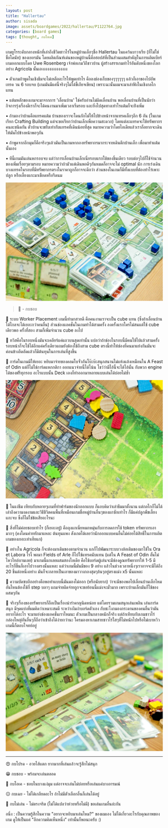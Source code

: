 ```yaml
---
layout: post
title: "Hallertau"
author: sisada
image: assets/boardgames/2022/hallertau/P1122764.jpg
categories: [board games]
tags: [thought, กบโอเค]
---
```

เกมยูโรระดับกลางหนักที่เล่าถึงชีวิตชาวไร่ในหมู่บ้านเล็กๆชื่อ Hallertau ในแคว้นบาวาเรีย (ที่ไม่ใช่ชื่อโดนัท) ของเยอรมัน โดยผลิตภัณฑ์เด่นของหมู่บ้านนี้คือฮอปส์ที่เป็นส่วนผสมสำคัญในการผลิตเบียร์ เกมออกแบบโดย Uwe Rosenberg เจ้าพ่อเกมวิถีชาวบ้าน ผู้สร้างสรรเกมทำไร่อันดับหนึ่งของโลกอย่าง Agricola นั้นเองงงงงงงงงงงงงง 

▪️ ตัวเกมถ้าพูดในเชิงธีมจะไม่เหลืออะไรให้พูดเท่าไร คือลงช่องเก็บของๆๆๆๆๆๆ แล้วก็เอาของไปอัพเทรค วน 6 รอบจบ (เกมมันมีแค่นี้จริงๆไม่ได้ขี้เกียจเขียน) เพราะฉะนั้นผมจะมาเล่าฟังในเชิงกลไกแทน

▪️ แต้มหลักของเกมจะมาจากการ 'เลื่อนบ้าน' ใช่ครับอ่านไม่ผิดเลื่อนบ้าน พอเลื่อนบ้านที่เป็นนัยว่ากิจการรุ่งเรื่องดีเราก็จะได้คนงานมาเพิ่มเวลาเริ่มรอบ และยิ่งไปสุดทางเท่าไรแต้มก็จะย่ิงเพิ่ม 

▪️ ถ้ามองว่าบ้านคือแทรคแต้ม บ้านของเราจะโดนกักไม่ให้ไปข้างหน้าจากแทรคเล็กๆอีก 6 อัน (ในเกมเรียก Crafting Building แต่จะขอเรียกว่าบ้านเล็กเพื่อความสะดวก) โดยแต่ละแทรคจะใช้ทรัพยากรคนละชนิดกัน ตัวบ้านจะขยับเท่ากับแทรคที่เดินน้อยที่สุด หมายความว่าโดยไอเดียแล้วเราก็อยากจะเดินให้มันไปข้างหน้าพอๆกัน

▪️ ถ้าพูดจากอีกมุมก็คือจริงๆแล้วมันเป็นเกมหากองทรัพยากรมากระจายเดินตึกบ้านเล็ก เพื่อมาทำแต้มนั้นเอง

▪️ ทีนี้เกมมันเล่นหกรอบจบ แต่ว่าการเลื่อนบ้านเล็กเนี่ยรอบแรกใช้ของชิ้นเดียว รอบต่อๆไปก็ใช้จำนวนของเพิ่มเรื่อยๆตามรอบ หมายความว่าถ้ามัวแต่เดินพอดีๆกันหมดก็อาจจะไม่ optimal นัก การเร่งเดินบางแทรคในรอบที่มีทรัพยากรตรงในราคาถูกก็อาจจะดีกว่า ส่วนของในเกมก็มีทั้งแบบที่ต้องทำไร่เพาะปลูก หรือเลี้ยงแกะมาเชือดหรือรีดนม 

![alt tag](/assets/boardgames/2022/hallertau/P1122761.jpg)

> 🐸 - กบชอบ

🔹 ระบบ Worker Placement เกมนี้ทำมาสวยดี คือคนงานเราจะเป็น cube แทน (ซึ่งถ้าเลื่อนบ้านได้ไกลจะได้เยอะกว่าคนอื่น) ส่วนช่องแอคชั่นในเกมทำได้สามครั้ง ลงครั้งแรกใครไม่สนแต่ใช้ cube เดียวพอ ครั้งที่สอง สามก็เพิ่มจำนวน cube ลงไป

🔹 ทวิสคือในรอบหนึ่งมันจะเคลียร์แค่แถวบนสุดเท่านั้น แปลว่าถ้าช่องในรอบนี้มีคนใช้ไปแล้วสามครั้ง รอบหน้าก็จะใช้ได้อีกแค่ครั้งเดียวแถมยังต้องใช้ถึงสาม cube ตรงนี้ทำให้ช่องที่คนมาแย่งกันมันจะค่อนข้างอึดอัดแล้วก็มีต้นทุนในการเล่นที่สูงขึ้น

🔹 การ์ดในเกมมีให้เยอะ หยิบมาจ่ายของคอมโบจั่วกันโบ๊ะบ๊ะสนุกสนานไม่แห้งแล้งเหมือนใน A Feast of Odin แต่ก็ไม่ใช่การ์ดแหกกติกา ออกแนวจ่ายนี้ได้โน้น โชว์ว่ามีไอ้นี้จะได้ไอ้นั้น กับพวก engine ได้ของฟรีทุกรอบ อะไรแบบนั้น Deck เองก็ทำออกมาหลายแบบเล่นได้บ่อยไม่ซ้ำ

![alt tag](/assets/boardgames/2022/hallertau/P1122767.jpg)

🔸 ในแง่ธีม เทียบกับหลายๆเกมที่ทำฟาร์มของนักออกแบบ ก็แอบคิดว่าเล่าธีมมาตั้งนาน แต่กลไกก็ไม่ได้เล่าถึงความงดงามและวิธีชีวิตคนพื้นที่เหมือนเกมชื่อหมู่บ้านอื่นๆของแกซักเท่าไร ก็มีแค่ปลูกพืชเลี้ยงแกะจบ ซึ่งก็ไม่ใช่ข้อเสียอะไรนะ

🔸 สิ่งที่ไม่ค่อยชอบเท่าไร (ก็เยอะอยู่) คือลุงแกเนี่ยหมกหมุ่นกับการลดการใช้ token ทรัพยากรเอามากๆ (คงโดนค่ายทักมาแหละ ต้นทุนแพง สังเกตได้เลยว่านักออกแบบคนอื่นไม่ค่อยได้สิทธิ์ในการผลิตเกมของเยอะเท่าเฮียแก)

🔸 อย่างใน Agricola ก็จะต้องมาเติมของตามจำนวน แกก็ไปพัฒนาระบบวงล้อเติมของมาใช้ใน Ora et Labora ไรงี้ พอมา Fields of Arle ก็ไปใช้แทรคนับแทน (แต่ใน A Feast of Odin อั้นไม่ไหวไทล์บานเลย)  มาเกมนี้แกเลยผสมสองไอเดีย คือใช้บอร์ดผู้เล่นจะมีช่องคูณทรัพยากรให้ 1-5 มีอะไรกี่ชิ้นก็เอาไปวางตรงนั้นแหละ แต่ว่าเกมนี้มันมีของ 9 อย่าง แล้วในช่วงเวลาหนึ่งๆเราอาจจะมีได้ถึง 20 ชิ้นต่อหนึ่งอย่าง มันก็จะกลายเป็นเอาของมาวางกองสุมๆล้นๆอยู่ตรงแม่ง x5 นั้นแหละ

🔸 ความบัดซบอีกอย่างคือพอทำแบบนี้มันมองไม่ออก (หรือนับยาก) ว่าจะมีของพอไปเลื่อนบ้านเล็กไหม อันไหนต้องใช้กี่ step บลาๆ แถมจ่ายผิดจ่ายถูกจะขอย้อนนี้แม่งจะมั่วมาก เพราะบ้านเล็กมันก็ใช้ของผสมๆกัน

💬 จริงๆเรื่องของทรัพยากรก็ถือเป็นเรื่องน่ารำคาญนิดหน่อย แต่โดยรวมเกมสนุกเล่นเพลิน เล่นการ์ดสนุก มีจุดแบ่งที่ผมคิดว่าเหมาะสมดี ระหว่างงึมงำบอร์ดตัวเอง กับชะโงกมองกระดานของคนอื่นว่ามันอยากได้อะไร จะมาแย่งช่องแอคชั่นเราไหมนะ ตัวเกมเป็นกลางหนักก็จริง แต่ถ้าเทียบกับเกมชาวไร่กล่องใหญ่อันอื่นๆก็ถือว่าเข้าถึงได้ง่ายกว่านะ ใครมองหาเกมสายชาวไร่ใสๆที่ไม่หนักไปหรือไม่เบาหวิว เกมนี้ก็ตอบโจทย์อยู่ 

![alt tag](/assets/boardgames/2022/hallertau/P1122876.jpg)

---


😍 กบโปรด - อวยไส้แตก ยากมากที่เล่นแล้วจะรู้สึกไม่สนุก

😁 กบชอบ - พร้อมจะเล่นตลอด

🙂 กบโอเค - ชอบในบางแง่มุม แต่อาจจะเล่นไม่บ่อยหรือเล่นแค่บางอารมณ์

😐 กบเฉย - ไม่ได้เกลียดอะไร ถ้าไม่มีตัวเลือกอื่นก็เล่นได้อยู่

🖕 กบไม่เล่น - ไม่ตรงจริต (ไม่ได้แปลว่าห่วยหรือไม่ดี) ขอเล่นเกมอื่นล่ะกัน

อนึ่ง : เป็นความรู้สึกในความ "อยากจะหยิบมาเล่นไหม?" ของผมเอง ไม่ได้เกี่ยวอะไรกับคุณภาพของเกม ดูให้เป็นแค่ "อีกความคิดเห็นหนึ่ง" เท่านั้นก็พอนะครับ :)

